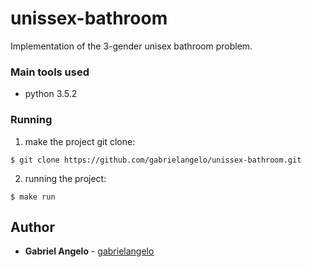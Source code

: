 # unissex-bathroom

Implementation of the 3-gender unisex bathroom problem.

### Main tools used
* python 3.5.2

### Running
1. make the project git clone:
```
$ git clone https://github.com/gabrielangelo/unissex-bathroom.git
```

2. running the project: 
```
$ make run
```

## Author

* **Gabriel Angelo** - [gabrielangelo](https://github.com/gabrielangelo/)
